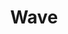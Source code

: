 ---
pid: fs15
title: Wave
location_transcription: penns landing
coordinates: "[-75.14146290633, 39.944234584944]"
zipcode: '19111'
gen_neighborhood: Northeast Philadelphia
neighborhood: Lawndale,Castor Gardens
outside_phl: 
age: '8'
age_range: 6-13
instagram: 
image_file_name: fs_15.jpg
proposal_transcription: 
topic: Environment,Unknown
topic_summary: 0, 0
type: Other No Form
keywords_other: 
credit: Leiana Phoenix
image_labels: 
twitter: 
facebook: 
permalink: "/monuments/fs15/"
layout: item-page
---